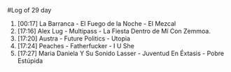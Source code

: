 #Log of 29 day

1. [00:17] La Barranca - El Fuego de la Noche - El Mezcal
1. [17:16] Alex Lug - Multipass - La Fiesta Dentro de Mí Con Zemmoa.
1. [17:20] Austra - Future Politics - Utopia
1. [17:24] Peaches - Fatherfucker - I U She
1. [17:27] Maria Daniela Y Su Sonido Lasser - Juventud En Éxtasis - Pobre Estúpida
